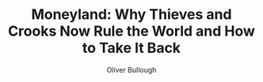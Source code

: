 ---
title: "Moneyland: Why Thieves and Crooks Now Rule the World and How to Take It Back"
author: "Oliver Bullough"
isbn: "1781257930"
isbn13: "9781781257937"
rating: "4"
publisher: "Profile Books"
pages: "336"
publishYear: "2019"
read: "2019"
goodreads_id: "42265309"
language: "en"
---